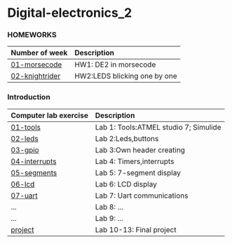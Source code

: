 # Digital-electronics_2

### HOMEWORKS
| **Number of week** | **Description** |
| :-- | :-- |
| [01-morsecode](Homeworks/morsecode)| HW1: DE2 in morsecode |
| [02-knightrider](Homeworks/Knightrider)| HW2:LEDS blicking one by one|
### Introduction
| **Computer lab exercise** | **Description** |
| :-- | :-- |
| [01-tools](Labs/01-Tools) | Lab 1: Tools:ATMEL studio 7; Simulide|
| [02-leds](Labs/02-Leds)| Lab 2:Leds,buttons |
| [03-gpio](Labs/03-gpio)| Lab 3:Own header creating |
| [04-interrupts](Labs/04-interrupts) | Lab 4: Timers,interrupts |
| [05-segments](Labs/05-segments) | Lab 5: 7-segment display |
|[06-lcd](Labs/06-lcd)| Lab 6: LCD display |
|[07-uart](Labs/07-uart) | Lab 7: Uart communications |
| ... | Lab 8: ... |
| ... | Lab 9: ... |
| [project](Labs/project) | Lab 10-13: Final project |


